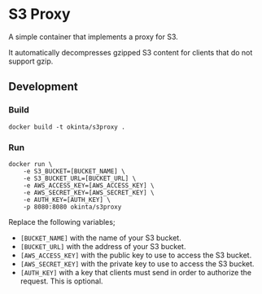 # S3 Proxy

A simple container that implements a proxy for S3.

It automatically decompresses gzipped S3 content for clients that do not
support gzip.

## Development

### Build

    docker build -t okinta/s3proxy .

### Run

    docker run \
        -e S3_BUCKET=[BUCKET_NAME] \
        -e S3_BUCKET_URL=[BUCKET_URL] \
        -e AWS_ACCESS_KEY=[AWS_ACCESS_KEY] \
        -e AWS_SECRET_KEY=[AWS_SECRET_KEY] \
        -e AUTH_KEY=[AUTH_KEY] \
        -p 8080:8080 okinta/s3proxy

Replace the following variables;

* `[BUCKET_NAME]` with the name of your S3 bucket.
* `[BUCKET_URL]` with the address of your S3 bucket.
* `[AWS_ACCESS_KEY]` with the public key to use to access the S3 bucket.
* `[AWS_SECRET_KEY]` with the private key to use to access the S3 bucket.
* `[AUTH_KEY]` with a key that clients must send in order to authorize the
request. This is optional.
